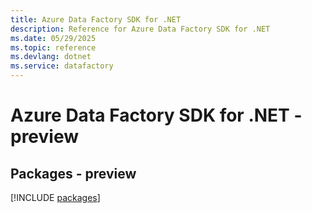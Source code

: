 ```yaml
---
title: Azure Data Factory SDK for .NET
description: Reference for Azure Data Factory SDK for .NET
ms.date: 05/29/2025
ms.topic: reference
ms.devlang: dotnet
ms.service: datafactory
---
```

# Azure Data Factory SDK for .NET - preview
## Packages - preview
[!INCLUDE [packages](data-factory-index.md)]